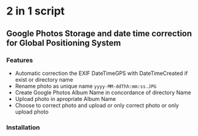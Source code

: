 # 2 in 1 script
## Google Photos Storage and date time correction for Global Positioning System
### Features
* Automatic correction the EXIF DateTimeGPS with DateTimeCreated if exist or directory name
* Rename photo as unique name ````yyyy-MM-ddThh:mm:ss.JPG````
* Create Google Photos Album Name in concordance of directory Name
* Upload photo in apropriate Album Name 
* Choose to correct photo and upload or only correct photo or only upload photo
 
### Installation


